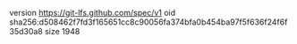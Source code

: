 version https://git-lfs.github.com/spec/v1
oid sha256:d508462f7fd3f165651cc8c90056fa374bfa0b454ba97f5f636f24f6f35d30a8
size 1948
